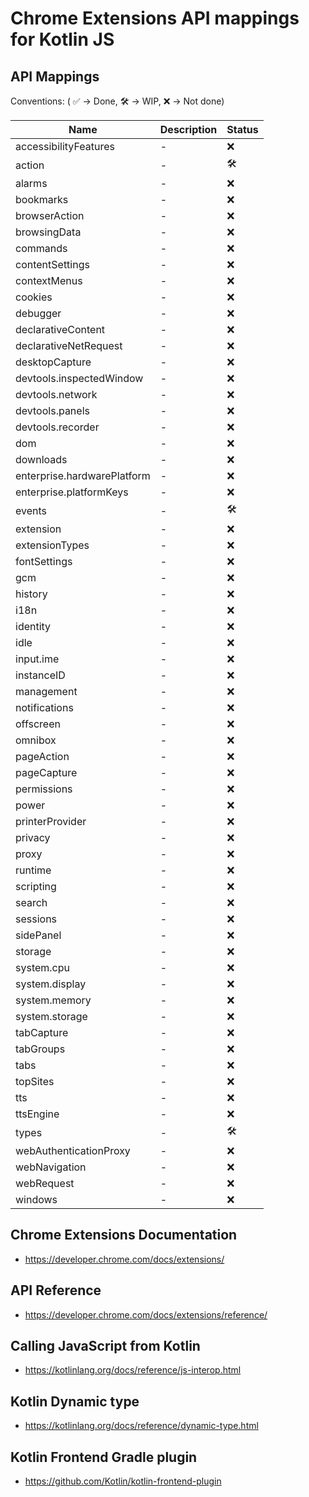 # Chrome Extensions API mappings for Kotlin JS

## API Mappings

Conventions: ( ✅ -> Done, 🛠️ -> WIP, ❌ -> Not done)

| Name | Description | Status |
| ---- | ----------- | ------ |
| accessibilityFeatures | - | ❌ |
| action | - | 🛠️ |
| alarms | - | ❌ |
| bookmarks | - | ❌ |
| browserAction | - | ❌ |
| browsingData | - | ❌ |
| commands | - | ❌ |
| contentSettings | - | ❌ |
| contextMenus | - | ❌ |
| cookies | - | ❌ |
| debugger | - | ❌ |
| declarativeContent | - | ❌ |
| declarativeNetRequest | - | ❌ |
| desktopCapture | - | ❌ |
| devtools.inspectedWindow | - | ❌ |
| devtools.network | - | ❌ |
| devtools.panels | - | ❌ |
| devtools.recorder | - | ❌ |
| dom | - | ❌ |
| downloads | - | ❌ |
| enterprise.hardwarePlatform | - | ❌ |
| enterprise.platformKeys | - | ❌ |
| events | - | 🛠️ |
| extension | - | ❌ |
| extensionTypes | - | ❌ |
| fontSettings | - | ❌ |
| gcm | - | ❌ |
| history | - | ❌ |
| i18n | - | ❌ |
| identity | - | ❌ |
| idle | - | ❌ |
| input.ime | - | ❌ |
| instanceID | - | ❌ |
| management | - | ❌ |
| notifications | - | ❌ |
| offscreen | - | ❌ |
| omnibox | - | ❌ |
| pageAction | - | ❌ |
| pageCapture | - | ❌ |
| permissions | - | ❌ |
| power | - | ❌ |
| printerProvider | - | ❌ |
| privacy | - | ❌ |
| proxy | - | ❌ |
| runtime | - | ❌ |
| scripting | - | ❌ |
| search | - | ❌ |
| sessions | - | ❌ |
| sidePanel | - | ❌ |
| storage | - | ❌ |
| system.cpu | - | ❌ |
| system.display | - | ❌ |
| system.memory | - | ❌ |
| system.storage | - | ❌ |
| tabCapture | - | ❌ |
| tabGroups | - | ❌ |
| tabs | - | ❌ |
| topSites | - | ❌ |
| tts | - | ❌ |
| ttsEngine | - | ❌ |
| types | - | 🛠️ |
| webAuthenticationProxy | - | ❌ |
| webNavigation | - | ❌ |
| webRequest | - | ❌ |
| windows | - | ❌ |



## Chrome Extensions Documentation

- https://developer.chrome.com/docs/extensions/

## API Reference

- https://developer.chrome.com/docs/extensions/reference/

## Calling JavaScript from Kotlin

- https://kotlinlang.org/docs/reference/js-interop.html

## Kotlin Dynamic type

- https://kotlinlang.org/docs/reference/dynamic-type.html

## Kotlin Frontend Gradle plugin

- https://github.com/Kotlin/kotlin-frontend-plugin
